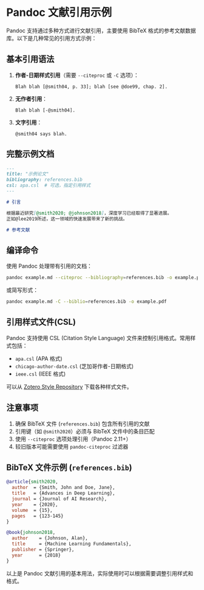 # Pandoc 文献引用示例

Pandoc 支持通过多种方式进行文献引用，主要使用 BibTeX 格式的参考文献数据库。以下是几种常见的引用方式示例：

## 基本引用语法

1. **作者-日期样式引用**（需要 `--citeproc` 或 `-C` 选项）：
   ```
   Blah blah [@smith04, p. 33]; blah [see @doe99, chap. 2].
   ```

2. **无作者引用**：
   ```
   Blah blah [-@smith04].
   ```

3. **文字引用**：
   ```
   @smith04 says blah.
   ```

## 完整示例文档

```markdown
---
title: "示例论文"
bibliography: references.bib
csl: apa.csl  # 可选，指定引用样式
---

# 引言

根据最近研究[@smith2020; @johnson2018]，深度学习已经取得了显著进展。
正如@lee2019所述，这一领域的快速发展带来了新的挑战。

# 参考文献
```

## 编译命令

使用 Pandoc 处理带有引用的文档：

```bash
pandoc example.md --citeproc --bibliography=references.bib -o example.pdf
```

或简写形式：

```bash
pandoc example.md -C --biblio=references.bib -o example.pdf
```

## 引用样式文件(CSL)

Pandoc 支持使用 CSL (Citation Style Language) 文件来控制引用格式。常用样式包括：
- `apa.csl` (APA 格式)
- `chicago-author-date.csl` (芝加哥作者-日期格式)
- `ieee.csl` (IEEE 格式)

可以从 [Zotero Style Repository](https://www.zotero.org/styles) 下载各种样式文件。

## 注意事项

1. 确保 BibTeX 文件 (`references.bib`) 包含所有引用的文献
2. 引用键（如 `@smith2020`）必须与 BibTeX 文件中的条目匹配
3. 使用 `--citeproc` 选项处理引用（Pandoc 2.11+）
4. 较旧版本可能需要使用 `pandoc-citeproc` 过滤器

## BibTeX 文件示例 (`references.bib`)

```bibtex
@article{smith2020,
  author  = {Smith, John and Doe, Jane},
  title   = {Advances in Deep Learning},
  journal = {Journal of AI Research},
  year    = {2020},
  volume  = {15},
  pages   = {123-145}
}

@book{johnson2018,
  author    = {Johnson, Alan},
  title     = {Machine Learning Fundamentals},
  publisher = {Springer},
  year      = {2018}
}
```

以上是 Pandoc 文献引用的基本用法，实际使用时可以根据需要调整引用样式和格式。